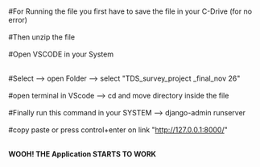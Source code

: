 <br> #For Running the file you first have to save the file in your C-Drive (for no error) </br>
<br> #Then unzip the file </br>
<br> #Open VSCODE in your System </br>

<br> #Select --> open Folder --> select "TDS_survey_project _final_nov 26"  </br>
<br> #open terminal in VScode --> cd and move directory inside the file   </br>
<br> #Finally run this command in your SYSTEM --> django-admin runserver   </br>
<br> #copy paste or press control+enter on link "http://127.0.0.1:8000/"   </br>

<br> **WOOH! THE Application STARTS TO WORK**  </br>
